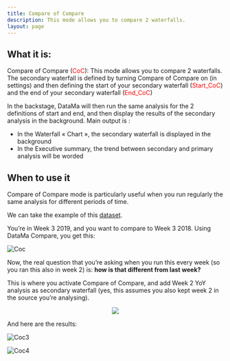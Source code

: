 ```yaml
---
title: Compare of Compare
description: This mode allows you to compare 2 waterfalls.
layout: page
---
```


## What it is:

Compare of Compare (<span style="color:red">CoC</span>): This mode allows you to compare 2 waterfalls.
The secondary waterfall is defined by turning Compare of Compare on (in settings) and then defining the start of your secondary waterfall (<span style="color:red">Start_CoC</span>) and the end of your secondary waterfall (<span style="color:red">End_CoC</span>)



In the backstage, DataMa will then run the same analysis for the 2 definitions of start and end, and then display the results of the secondary analysis in the background. Main output is :

* In the Waterfall « Chart », the secondary waterfall is displayed in the background
* In the Executive summary, the trend between secondary and primary analysis will be worded

## When to use it

Compare of Compare mode is particularly useful when you run regularly the same analysis for different periods of time.

We can take the example of this [dataset](https://docs.google.com/spreadsheets/d/1srtMlrShuK28z-ryDbn8dzpuaGJs_cXO5BLVT4Zyy7w/edit#gid=1243203565).

You’re in Week 3 2019, and you want to compare to Week 3 2018. Using DataMa Compare, you get this:

![Coc]({{site.url}}{{site.baseurl}}/core_app/compare/web_application/menu/images/Fist-step.jpg)

Now, the real question that you’re asking when you run this every week (so you ran this also in week 2) is: **how is that different from last week?**

This is where you activate Compare of Compare, and add Week 2 YoY analysis as secondary waterfall (yes, this assumes you also kept week 2 in the source you’re analysing).

<center><img src="{{site.url}}{{site.baseurl}}/core_app/compare/web_application/menu/images/CompareOfCompare-300x222.jpg"/></center>

And here are the results:

![Coc3]({{site.url}}{{site.baseurl}}/core_app/compare/web_application/menu/images/Exec-sum-CoC.jpg)

![Coc4]({{site.url}}{{site.baseurl}}/core_app/compare/web_application/menu/images/Waterfall-CoC.jpg)
